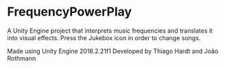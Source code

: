 # FrequencyPowerPlay
A Unity Engine project that interprets music frequencies and translates it into visual effects.
Press the Jukebox icon in order to change songs.


Made using Unity Engine 2018.2.21f1
Developed by Thiago Hardt and João Rothmann